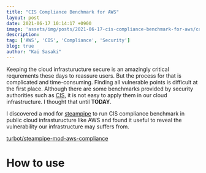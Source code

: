 ```yaml
---
title: "CIS Compliance Benchmark for AWS"
layout: post
date: 2021-06-17 10:14:17 +0900
image: 'assets/img/posts/2021-06-17-cis-compliance-benchmark-for-aws/catch.jpg'
description:
tag: ['AWS', 'CIS', 'Compliance', 'Security']
blog: true
author: "Kai Sasaki"
---
```


Keeping the cloud infrasturucture secure is an amazingly critical requrements these days to reassure users. But the process for that is complicated and time-consuming. Finding all vulnerable points is difficult at the first place. Although there are some benchmarks provided by security authorities such as [CIS](https://www.cisecurity.org/cis-benchmarks/), it is not easy to apply them in our cloud infrastructure. I thought that until **TODAY**.

I discovered a mod for [steampipe](https://steampipe.io/) to run CIS compliance benchmark in public cloud infrasturucture like AWS and found it useful to reveal the vulnerability our infrastructure may suffers from.

[turbot/steampipe-mod-aws-compliance](https://github.com/turbot/steampipe-mod-aws-compliance)




# How to use